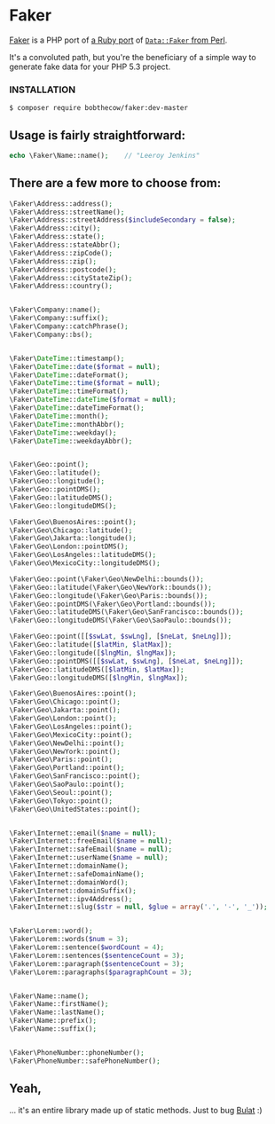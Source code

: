 Faker
=====

[Faker][php] is a PHP port of [a Ruby port][ruby] of [`Data::Faker` from Perl][perl].

It's a convoluted path, but you're the beneficiary of a simple way to generate fake
data for your PHP 5.3 project.

### INSTALLATION

```console
$ composer require bobthecow/faker:dev-master
```


Usage is fairly straightforward:
--------------------------------

```php
echo \Faker\Name::name();    // "Leeroy Jenkins"
```


There are a few more to choose from:
------------------------------------

```php
\Faker\Address::address();
\Faker\Address::streetName();
\Faker\Address::streetAddress($includeSecondary = false);
\Faker\Address::city();
\Faker\Address::state();
\Faker\Address::stateAbbr();
\Faker\Address::zipCode();
\Faker\Address::zip();
\Faker\Address::postcode();
\Faker\Address::cityStateZip();
\Faker\Address::country();


\Faker\Company::name();
\Faker\Company::suffix();
\Faker\Company::catchPhrase();
\Faker\Company::bs();


\Faker\DateTime::timestamp();
\Faker\DateTime::date($format = null);
\Faker\DateTime::dateFormat();
\Faker\DateTime::time($format = null);
\Faker\DateTime::timeFormat();
\Faker\DateTime::dateTime($format = null);
\Faker\DateTime::dateTimeFormat();
\Faker\DateTime::month();
\Faker\DateTime::monthAbbr();
\Faker\DateTime::weekday();
\Faker\DateTime::weekdayAbbr();


\Faker\Geo::point();
\Faker\Geo::latitude();
\Faker\Geo::longitude();
\Faker\Geo::pointDMS();
\Faker\Geo::latitudeDMS();
\Faker\Geo::longitudeDMS();

\Faker\Geo\BuenosAires::point();
\Faker\Geo\Chicago::latitude();
\Faker\Geo\Jakarta::longitude();
\Faker\Geo\London::pointDMS();
\Faker\Geo\LosAngeles::latitudeDMS();
\Faker\Geo\MexicoCity::longitudeDMS();

\Faker\Geo::point(\Faker\Geo\NewDelhi::bounds());
\Faker\Geo::latitude(\Faker\Geo\NewYork::bounds());
\Faker\Geo::longitude(\Faker\Geo\Paris::bounds());
\Faker\Geo::pointDMS(\Faker\Geo\Portland::bounds());
\Faker\Geo::latitudeDMS(\Faker\Geo\SanFrancisco::bounds());
\Faker\Geo::longitudeDMS(\Faker\Geo\SaoPaulo::bounds());

\Faker\Geo::point([[$swLat, $swLng], [$neLat, $neLng]]);
\Faker\Geo::latitude([$latMin, $latMax]);
\Faker\Geo::longitude([$lngMin, $lngMax]);
\Faker\Geo::pointDMS([[$swLat, $swLng], [$neLat, $neLng]]);
\Faker\Geo::latitudeDMS([$latMin, $latMax]);
\Faker\Geo::longitudeDMS([$lngMin, $lngMax]);

\Faker\Geo\BuenosAires::point();
\Faker\Geo\Chicago::point();
\Faker\Geo\Jakarta::point();
\Faker\Geo\London::point();
\Faker\Geo\LosAngeles::point();
\Faker\Geo\MexicoCity::point();
\Faker\Geo\NewDelhi::point();
\Faker\Geo\NewYork::point();
\Faker\Geo\Paris::point();
\Faker\Geo\Portland::point();
\Faker\Geo\SanFrancisco::point();
\Faker\Geo\SaoPaulo::point();
\Faker\Geo\Seoul::point();
\Faker\Geo\Tokyo::point();
\Faker\Geo\UnitedStates::point();


\Faker\Internet::email($name = null);
\Faker\Internet::freeEmail($name = null);
\Faker\Internet::safeEmail($name = null);
\Faker\Internet::userName($name = null);
\Faker\Internet::domainName();
\Faker\Internet::safeDomainName();
\Faker\Internet::domainWord();
\Faker\Internet::domainSuffix();
\Faker\Internet::ipv4Address();
\Faker\Internet::slug($str = null, $glue = array('.', '-', '_'));


\Faker\Lorem::word();
\Faker\Lorem::words($num = 3);
\Faker\Lorem::sentence($wordCount = 4);
\Faker\Lorem::sentences($sentenceCount = 3);
\Faker\Lorem::paragraph($sentenceCount = 3);
\Faker\Lorem::paragraphs($paragraphCount = 3);


\Faker\Name::name();
\Faker\Name::firstName();
\Faker\Name::lastName();
\Faker\Name::prefix();
\Faker\Name::suffix();


\Faker\PhoneNumber::phoneNumber();
\Faker\PhoneNumber::safePhoneNumber();
```


Yeah,
-----

... it's an entire library made up of static methods. Just to bug [Bulat][bulat] :)


 [php]:   http://github.com/bobthecow/Faker
 [ruby]:  http://faker.rubyforge.org/
 [perl]:  http://search.cpan.org/~jasonk/Data-Faker-0.07/lib/Data/Faker.pm
 [bulat]: http://github.com/avalanche123
